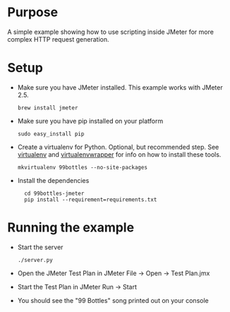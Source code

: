 # Purpose
A simple example showing how to use scripting inside JMeter for more complex HTTP request generation.

# Setup
* Make sure you have JMeter installed. This example works with JMeter 2.5.

    ```brew install jmeter```
* Make sure you have pip installed on your platform

    ```sudo easy_install pip```
* Create a virtualenv for Python. Optional, but recommended step. See [virtualenv](http://pypi.python.org/pypi/virtualenv) and [virtualenvwrapper](http://www.doughellmann.com/docs/virtualenvwrapper/) for info on how to install these tools.
   
    ```mkvirtualenv 99bottles --no-site-packages```
* Install the dependencies

        cd 99bottles-jmeter
        pip install --requirement=requirements.txt

# Running the example
* Start the server

    ```./server.py```
* Open the JMeter Test Plan in JMeter
    File -> Open -> Test Plan.jmx
* Start the Test Plan in JMeter
    Run -> Start
* You should see the "99 Bottles" song printed out on your console
